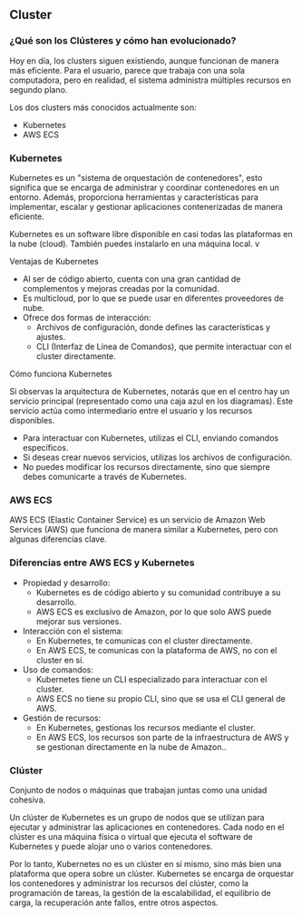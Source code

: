 <h2 align="left"> Cluster </h2>

<h3> ¿Qué son los Clústeres y cómo han evolucionado? </h3>

<p align="left"> Hoy en día, los clusters siguen existiendo, aunque funcionan de manera más eficiente. Para el usuario, parece que trabaja con una sola computadora, pero en realidad, el sistema administra múltiples recursos en segundo plano.

Los dos clusters más conocidos actualmente son:

* Kubernetes
* AWS ECS</p>

<h3> Kubernetes</h3>

<p align="left"> Kubernetes es un "sistema de orquestación de contenedores", esto significa que se encarga de administrar y coordinar contenedores en un entorno. Además, proporciona herramientas y características para implementar, escalar y gestionar aplicaciones contenerizadas de manera eficiente.

Kubernetes es un software libre disponible en casi todas las plataformas en la nube (cloud). También puedes instalarlo en una máquina local. v

Ventajas de Kubernetes
* Al ser de código abierto, cuenta con una gran cantidad de complementos y mejoras creadas por la comunidad.
* Es multicloud, por lo que se puede usar en diferentes proveedores de nube.
* Ofrece dos formas de interacción:
    * Archivos de configuración, donde defines las características y ajustes.
    * CLI (Interfaz de Línea de Comandos), que permite interactuar con el cluster directamente.
    
Cómo funciona Kubernetes

Si observas la arquitectura de Kubernetes, notarás que en el centro hay un servicio principal (representado como una caja azul en los diagramas). Este servicio actúa como intermediario entre el usuario y los recursos disponibles.

* Para interactuar con Kubernetes, utilizas el CLI, enviando comandos específicos.
* Si deseas crear nuevos servicios, utilizas los archivos de configuración.
* No puedes modificar los recursos directamente, sino que siempre debes comunicarte a través de Kubernetes.</p>

<h3> AWS ECS </h3>

<p align="left"> AWS ECS (Elastic Container Service) es un servicio de Amazon Web Services (AWS) que funciona de manera similar a Kubernetes, pero con algunas diferencias clave.</p>


<h3> Diferencias entre AWS ECS y Kubernetes </h3>

<p align="left"> 

* Propiedad y desarrollo:
    * Kubernetes es de código abierto y su comunidad contribuye a su desarrollo.
    * AWS ECS es exclusivo de Amazon, por lo que solo AWS puede mejorar sus versiones.
* Interacción con el sistema:
    * En Kubernetes, te comunicas con el cluster directamente.
    * En AWS ECS, te comunicas con la plataforma de AWS, no con el cluster en sí.
* Uso de comandos:
    * Kubernetes tiene un CLI especializado para interactuar con el cluster.
    * AWS ECS no tiene su propio CLI, sino que se usa el CLI general de AWS.
* Gestión de recursos:
    * En Kubernetes, gestionas los recursos mediante el cluster.
    * En AWS ECS, los recursos son parte de la infraestructura de AWS y se gestionan directamente en la nube de Amazon..</p>

<h3> Clúster </h3>

<p align="left"> Conjunto de nodos o máquinas que trabajan juntas como una unidad cohesiva. 

Un clúster de Kubernetes es un grupo de nodos que se utilizan para ejecutar y administrar las aplicaciones en contenedores. Cada nodo en el clúster es una máquina física o virtual que ejecuta el software de Kubernetes y puede alojar uno o varios contenedores. 

Por lo tanto, Kubernetes no es un clúster en sí mismo, sino más bien una plataforma que opera sobre un clúster. Kubernetes se encarga de orquestar los contenedores y administrar los recursos del clúster, como la programación de tareas, la gestión de la escalabilidad, el equilibrio de carga, la recuperación ante fallos, entre otros aspectos.</p>

